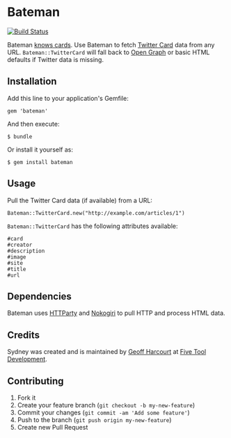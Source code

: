 # Bateman

[![Build Status](https://travis-ci.org/geoffharcourt/bateman.png?branch=master)](https://travis-ci.org/geoffharcourt/bateman)

Bateman [knows cards](http://www.youtube.com/watch?v=qoIvd3zzu4Y). Use Bateman to fetch [Twitter Card](https://dev.twitter.com/docs/cards) data from any URL. `Bateman::TwitterCard` will fall back to [Open Graph](http://ogp.me) or basic HTML defaults if Twitter data is missing.

## Installation

Add this line to your application's Gemfile:

    gem 'bateman'

And then execute:

    $ bundle

Or install it yourself as:

    $ gem install bateman

## Usage

Pull the Twitter Card data (if available) from a URL:

    Bateman::TwitterCard.new("http://example.com/articles/1")

`Bateman::TwitterCard` has the following attributes available:

    #card
    #creator
    #description
    #image
    #site
    #title
    #url

## Dependencies

Bateman uses [HTTParty](https://github.com/jnunemaker/httparty) and [Nokogiri](http://nokogiri.org) to pull HTTP and process HTML data.

## Credits

Sydney was created and is maintained by [Geoff Harcourt](http://github.com/geoffharcourt) at [Five Tool Development](http://fivetool.io).

## Contributing

1. Fork it
2. Create your feature branch (`git checkout -b my-new-feature`)
3. Commit your changes (`git commit -am 'Add some feature'`)
4. Push to the branch (`git push origin my-new-feature`)
5. Create new Pull Request
